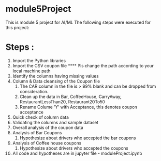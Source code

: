 # module5Project
This is module 5 project for AI/ML
The following steps were executed for this project: 

# Steps : 
1. Import the Python libraries 
2. Import the CSV coupon file **** Pls change the path according to your local machine path 
3. Identify the columns having missing values
4. Column & Data cleansing of the Coupon file
   1. The CAR column in the file is > 99% blank and can be dropped from consideration.
   2. Clean up the data in Bar, CoffeeHouse, CarryAway, RestaurantLessThan20, Restaurant20To50
   3. Rename Colume 'Y' with Acceptance, this denotes coupon acceptance
5. Quick check of column data
6. Validating the columns and sample dataset
7. Overall analysis of the coupon data
8. Analysis of Bar Coupons
   1. Hypothesize about drivers who accepted the bar coupons
10. Analysis of Coffee house coupons
    1. Hypothesize about drivers who accepted the  coupons
11. All code and hypotheses are in jupyter file - moduleProject.ipynb

